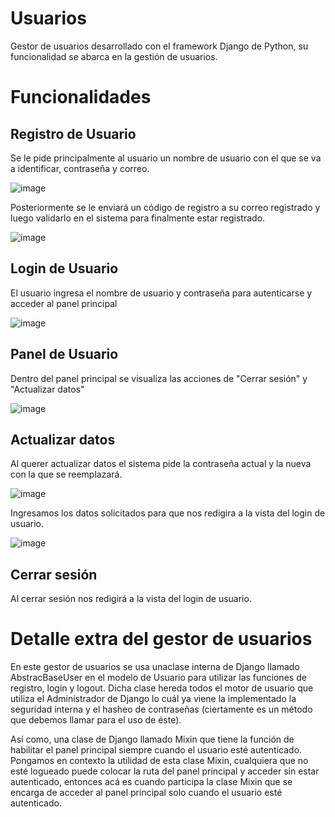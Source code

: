 # Usuarios
Gestor de usuarios desarrollado con el framework Django de Python, su funcionalidad se abarca en la gestión de usuarios.

# Funcionalidades

## Registro de Usuario
Se le pide principalmente al usuario un nombre de usuario con el que se va a identificar, contraseña y correo.

![image](https://user-images.githubusercontent.com/53346752/115108489-5fd86680-9f36-11eb-82f8-553615612b93.png)


Posteriormente se le enviará un código de registro a su correo registrado y luego validarlo en el sistema para finalmente estar registrado. 
 
![image](https://user-images.githubusercontent.com/53346752/115107968-821cb500-9f33-11eb-8454-28c762e26bdd.png)


## Login de Usuario
El usuario ingresa el nombre de usuario y contraseña para autenticarse y acceder al panel principal

![image](https://user-images.githubusercontent.com/53346752/115108025-cdcf5e80-9f33-11eb-8e68-d3620c7d057e.png)

## Panel de Usuario
Dentro del panel principal se visualiza las acciones de "Cerrar sesión" y "Actualizar datos"

![image](https://user-images.githubusercontent.com/53346752/115108034-dcb61100-9f33-11eb-9e14-f920b719be1e.png)

## Actualizar datos
Al querer actualizar datos el sistema pide la contraseña actual y la nueva con la que se reemplazará.

![image](https://user-images.githubusercontent.com/53346752/115108125-5d750d00-9f34-11eb-8bc6-c1cf09f02b24.png)

Ingresamos los datos solicitados para que nos redigira a la vista del login de usuario.

![image](https://user-images.githubusercontent.com/53346752/115108095-3c142100-9f34-11eb-9a4d-f075aa5cad92.png)

## Cerrar sesión
Al cerrar sesión nos redigirá a la vista del login de usuario.

# Detalle extra del gestor de usuarios
En este gestor de usuarios se usa unaclase interna de Django llamado AbstracBaseUser en el modelo de Usuario para utilizar las funciones de registro, login y logout. Dicha clase hereda todos el motor de usuario que utiliza el Administrador de Django lo cuál ya viene la implementado la seguridad interna y el hasheo de contraseñas (ciertamente es un método que debemos llamar para el uso de éste).

Así como, una clase de Django llamado Mixin que tiene la función de habilitar el panel principal siempre cuando el usuario esté autenticado. Pongamos en contexto la utilidad de esta clase Mixin, cualquiera que no esté logueado puede colocar la ruta del panel principal y acceder sin estar autenticado, entonces acá es cuando participa la clase Mixin que se encarga de acceder al panel principal solo cuando el usuario esté autenticado.





